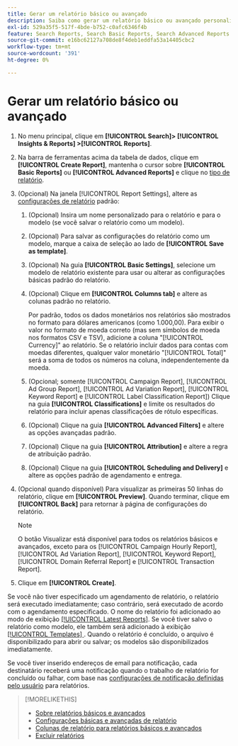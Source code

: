 ```yaml
---
title: Gerar um relatório básico ou avançado
description: Saiba como gerar um relatório básico ou avançado personalizado.
exl-id: 529a35f5-517f-4bde-b752-c0afc6346f4b
feature: Search Reports, Search Basic Reports, Search Advanced Reports
source-git-commit: e16bc62127a708de8f4deb1eddfa53a14405cbc2
workflow-type: tm+mt
source-wordcount: '391'
ht-degree: 0%

---
```


# Gerar um relatório básico ou avançado

1. No menu principal, clique em **[!UICONTROL Search]> [!UICONTROL Insights & Reports] >[!UICONTROL Reports]**.

1. Na barra de ferramentas acima da tabela de dados, clique em **[!UICONTROL Create Report]**, mantenha o cursor sobre **[!UICONTROL Basic Reports]** ou **[!UICONTROL Advanced Reports]** e clique no [tipo de relatório](/help/search-social-commerce/reports/management/basic-advanced/basic-advanced-report-about.md).

1. (Opcional) Na janela [!UICONTROL Report Settings], altere as [configurações de relatório](basic-advanced-report-settings.md) padrão:

   1. (Opcional) Insira um nome personalizado para o relatório e para o modelo (se você salvar o relatório como um modelo).

   1. (Opcional) Para salvar as configurações do relatório como um modelo, marque a caixa de seleção ao lado de **[!UICONTROL Save as template]**.

   1. (Opcional) Na guia **[!UICONTROL Basic Settings]**, selecione um modelo de relatório existente para usar ou alterar as configurações básicas padrão do relatório.

   1. (Opcional) Clique em **[!UICONTROL Columns tab]** e altere as colunas padrão no relatório.

      Por padrão, todos os dados monetários nos relatórios são mostrados no formato para dólares americanos (como 1.000,00). Para exibir o valor no formato de moeda correto (mas sem símbolos de moeda nos formatos CSV e TSV), adicione a coluna &quot;[!UICONTROL Currency]&quot; ao relatório. Se o relatório incluir dados para contas com moedas diferentes, qualquer valor monetário &quot;[!UICONTROL Total]&quot; será a soma de todos os números na coluna, independentemente da moeda.

   1. (Opcional; somente [!UICONTROL Campaign Report], [!UICONTROL Ad Group Report], [!UICONTROL Ad Variation Report], [!UICONTROL Keyword Report] e [!UICONTROL Label Classification Report]) Clique na guia **[!UICONTROL Classifications]** e limite os resultados do relatório para incluir apenas classificações de rótulo específicas.

   1. (Opcional) Clique na guia **[!UICONTROL Advanced Filters]** e altere as opções avançadas padrão.

   1. (Opcional) Clique na guia **[!UICONTROL Attribution]** e altere a regra de atribuição padrão.

   1. (Opcional) Clique na guia **[!UICONTROL Scheduling and Delivery]** e altere as opções padrão de agendamento e entrega.

1. (Opcional quando disponível) Para visualizar as primeiras 50 linhas do relatório, clique em **[!UICONTROL Preview]**. Quando terminar, clique em **[!UICONTROL Back]** para retornar à página de configurações do relatório.

   >[!NOTE]
   >
   >O botão Visualizar está disponível para todos os relatórios básicos e avançados, exceto para os [!UICONTROL Campaign Hourly Report], [!UICONTROL Ad Variation Report], [!UICONTROL Keyword Report], [!UICONTROL Domain Referral Report] e [!UICONTROL Transaction Report].

1. Clique em **[!UICONTROL Create]**.

Se você não tiver especificado um agendamento de relatório, o relatório será executado imediatamente; caso contrário, será executado de acordo com o agendamento especificado. O nome do relatório foi adicionado ao modo de exibição [[!UICONTROL Latest Reports]](/help/search-social-commerce/reports/report-about.md). Se você tiver salvo o relatório como modelo, ele também será adicionado à exibição [[!UICONTROL Templates] ](/help/search-social-commerce/reports/report-about.md). Quando o relatório é concluído, o arquivo é disponibilizado para abrir ou salvar; os modelos são disponibilizados imediatamente.

Se você tiver inserido endereços de email para notificação, cada destinatário receberá uma notificação quando o trabalho de relatório for concluído ou falhar, com base nas [configurações de notificação definidas pelo usuário](/help/search-social-commerce/notifications/notification-edit.md) para relatórios.

>[!MORELIKETHIS]
>
>* [Sobre relatórios básicos e avançados](/help/search-social-commerce/reports/management/basic-advanced/basic-advanced-report-about.md)
>* [Configurações básicas e avançadas de relatório](/help/search-social-commerce/reports/management/basic-advanced/basic-advanced-report-settings.md)
>* [Colunas de relatório para relatórios básicos e avançados](/help/search-social-commerce/reports/management/basic-advanced/basic-advanced-report-columns.md)
>* [Excluir relatórios](/help/search-social-commerce/reports/management/report-delete.md)
